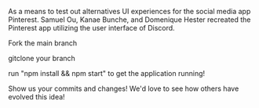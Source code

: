As a means to test out alternatives UI experiences for the social media app Pinterest.
Samuel Ou, Kanae Bunche, and Domenique Hester recreated the Pinterest app utilizing the user interface of Discord. 

Fork the main branch

gitclone your branch

run "npm install && npm start" to get the application running!

Show us your commits and changes! We'd love to see how others have evolved this idea!


